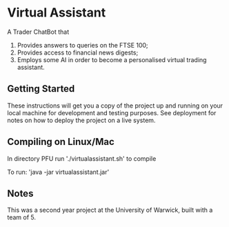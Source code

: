# Virtual Assistant

A Trader ChatBot that
1. Provides answers to queries on the FTSE 100;
2. Provides access to financial news digests;
3. Employs some AI in order to become a personalised virtual trading assistant.

## Getting Started

These instructions will get you a copy of the project up and running on your local machine for development and testing purposes. See deployment for notes on how to deploy the project on a live system.

## Compiling on Linux/Mac

In directory PFU run './virtualassistant.sh' to compile

To run: 'java -jar virtualassistant.jar'

## Notes

This was a second year project at the University of Warwick, built with a team of 5.
